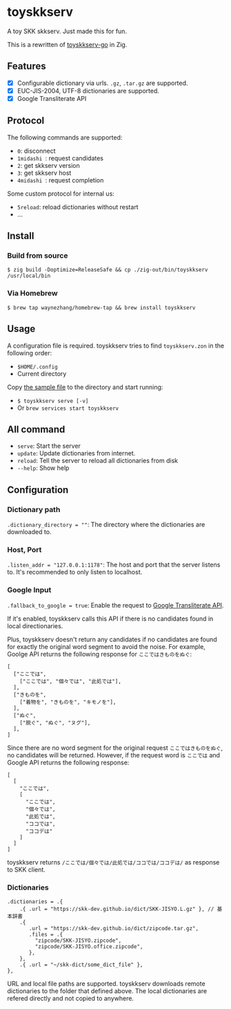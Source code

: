 # toyskkserv

A toy SKK skkserv. Just made this for fun.

This is a rewritten of [toyskkserv-go](https://github.com/waynezhang/toyskkserv-go) in Zig.

## Features

- [x] Configurable dictionary via urls. `.gz`, `.tar.gz` are supported.
- [x] EUC-JIS-2004, UTF-8 dictionaries are supported.
- [x] Google Transliterate API

## Protocol

The following commands are supported:

- `0`: disconnect
- `1midashi `: request candidates
- `2`: get skkserv version
- `3`: get skkserv host
- `4midashi `: request completion

Some custom protocol for internal us:

- `5reload`: reload dictionaries without restart
- ...

## Install

### Build from source

`$ zig build -Doptimize=ReleaseSafe && cp ./zig-out/bin/toyskkserv /usr/local/bin`

### Via Homebrew

`$ brew tap waynezhang/homebrew-tap && brew install toyskkserv`

## Usage

A configuration file is required. toyskkserv tries to find `toyskkserv.zon` in the following order:

- `$HOME/.config`
- Current directory

Copy [the sample file](https://github.com/waynezhang/toyskkserv/blob/main/conf/toyskkserv.zon) to the directory and start running:

- `$ toyskkserv serve [-v]`
- Or `brew services start toyskkserv`

## All command

- `serve`: Start the server
- `update`: Update dictionaries from internet.
- `reload`: Tell the server to reload all dictionaries from disk
- `--help`: Show help

## Configuration

### Dictionary path

`.dictionary_directory = ""`: The directory where the dictionaries are downloaded to.

### Host, Port

`.listen_addr = "127.0.0.1:1178"`: The host and port that the server listens to. It's recommended to only listen to localhost.

### Google Input

`.fallback_to_google = true`: Enable the request to [Google Transliterate API](https://www.google.co.jp/ime/cgiapi.html).

If it's enabled, toyskkserv calls this API if there is no candidates found in local directionaries.

Plus, toyskkserv doesn't return any candidates if no candidates are found for exactly the original word segment to avoid the noise. For example, Goolge API returns the following response for `ここではきものをぬぐ`:

```
[
  ["ここでは",
    ["ここでは", "個々では", "此処では"],
  ],
  ["きものを",
    ["着物を", "きものを", "キモノを"],
  ],
  ["ぬぐ",
    ["脱ぐ", "ぬぐ", "ヌグ"],
  ],
]
```

Since there are no word segment for the original request `ここではきものをぬぐ`, no candidates will be returned. However, if the request word is `ここでは` and Google API returns the following response:

```
[
  [
    "ここでは",
    [
      "ここでは",
      "個々では",
      "此処では",
      "ココでは",
      "ココデは"
    ]
  ]
]
```

toyskkserv returns `/ここでは/個々では/此処では/ココでは/ココデは/` as response to SKK client.

### Dictionaries

```
.dictionaries = .{
    .{ .url = "https://skk-dev.github.io/dict/SKK-JISYO.L.gz" }, // 基本辞書
    .{
       .url = "https://skk-dev.github.io/dict/zipcode.tar.gz",
       .files = .{
         "zipcode/SKK-JISYO.zipcode",
         "zipcode/SKK-JISYO.office.zipcode",
       },
    },
    .{ .url = "~/skk-dict/some_dict_file" },
},
```

URL and local file paths are supported. toyskkserv downloads remote dictionaries to the folder that defined above. The local dictionaries are refered directly and not copied to anywhere.

